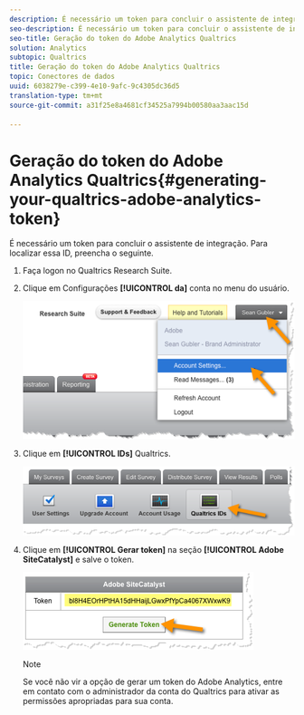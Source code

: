 ```yaml
---
description: É necessário um token para concluir o assistente de integração. Para localizar essa ID, preencha o seguinte.
seo-description: É necessário um token para concluir o assistente de integração. Para localizar essa ID, preencha o seguinte.
seo-title: Geração do token do Adobe Analytics Qualtrics
solution: Analytics
subtopic: Qualtrics
title: Geração do token do Adobe Analytics Qualtrics
topic: Conectores de dados
uuid: 6038279e-c399-4e10-9afc-9c4305dc36d5
translation-type: tm+mt
source-git-commit: a31f25e8a4681cf34525a7994b00580aa3aac15d

---
```



# Geração do token do Adobe Analytics Qualtrics{#generating-your-qualtrics-adobe-analytics-token}

É necessário um token para concluir o assistente de integração. Para localizar essa ID, preencha o seguinte.

1. Faça logon no Qualtrics Research Suite.
1. Clique em Configurações **[!UICONTROL da]** conta no menu do usuário.

   ![](assets/qualtrics-token-1.png)

1. Clique em **[!UICONTROL IDs]** Qualtrics.

   ![](assets/qualtrics-token-2.png)

1. Clique em **[!UICONTROL Gerar token]** na seção **[!UICONTROL Adobe SiteCatalyst]** e salve o token.

   ![](assets/qualtrics-token-3.png)

   >[!NOTE]
   >
   >Se você não vir a opção de gerar um token do Adobe Analytics, entre em contato com o administrador da conta do Qualtrics para ativar as permissões apropriadas para sua conta.

